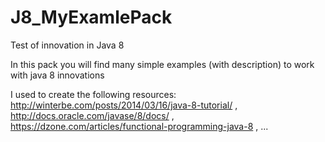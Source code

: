 # J8_MyExamlePack
Test of innovation in Java 8

In this pack you will find many simple examples (with description) to work with java 8 innovations

I used to create the following resources:
http://winterbe.com/posts/2014/03/16/java-8-tutorial/ ,
http://docs.oracle.com/javase/8/docs/ ,
https://dzone.com/articles/functional-programming-java-8 ,
...


